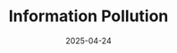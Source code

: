 ---
title: "Information Pollution"
date: "2025-04-24"
thumbnail: "/thumbnails/information-pollution.png"
link: "https://tommurphy888.substack.com/p/information-pollution"
---